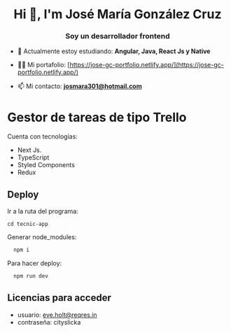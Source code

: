 <h1 align="center">Hi 👋, I'm José María González Cruz</h1>
<h3 align="center">Soy un desarrollador frontend</h3>

- 🌱 Actualmente estoy estudiando: **Angular, Java, React Js y Native**

- 👨‍💻 Mi portafolio: [https://jose-gc-portfolio.netlify.app/](https://jose-gc-portfolio.netlify.app/)

- 📫 Mi contacto: **josmara301@hotmail.com**

# Gestor de tareas de tipo Trello

Cuenta con tecnologías:

* Next Js.
* TypeScript
* Styled Components
* Redux



## Deploy

Ir a la ruta del programa:

    cd tecnic-app

Generar node_modules:

```bash
  npm i
```

Para hacer deploy:

```bash
  npm run dev
```



## Licencias para acceder

* usuario: eve.holt@reqres.in
* contraseña: cityslicka


